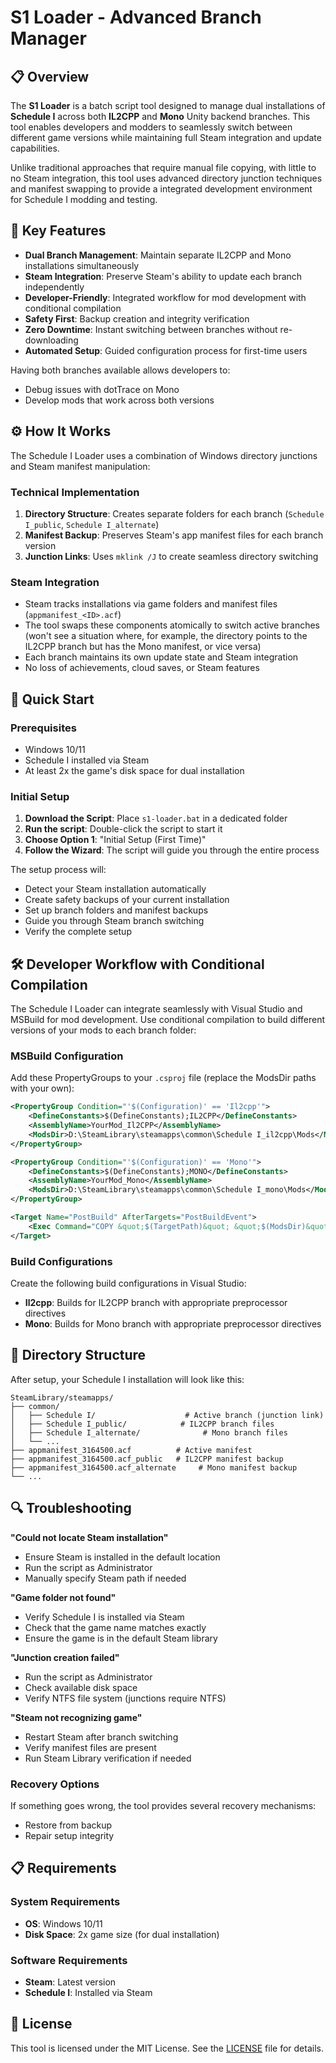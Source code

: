 # S1 Loader - Advanced Branch Manager

## 📋 Overview

The **S1 Loader** is a batch script tool designed to manage dual installations of **Schedule I** across both **IL2CPP** and **Mono** Unity backend branches. This tool enables developers and modders to seamlessly switch between different game versions while maintaining full Steam integration and update capabilities.

Unlike traditional approaches that require manual file copying, with little to no Steam integration, this tool uses advanced directory junction techniques and manifest swapping to provide a integrated development environment for Schedule I modding and testing.

## 🎯 Key Features

- **Dual Branch Management**: Maintain separate IL2CPP and Mono installations simultaneously
- **Steam Integration**: Preserve Steam's ability to update each branch independently
- **Developer-Friendly**: Integrated workflow for mod development with conditional compilation
- **Safety First**: Backup creation and integrity verification
- **Zero Downtime**: Instant switching between branches without re-downloading
- **Automated Setup**: Guided configuration process for first-time users

Having both branches available allows developers to:
- Debug issues with dotTrace on Mono
- Develop mods that work across both versions

## ⚙️ How It Works

The Schedule I Loader uses a combination of Windows directory junctions and Steam manifest manipulation:

### Technical Implementation
1. **Directory Structure**: Creates separate folders for each branch (`Schedule I_public`, `Schedule I_alternate`)
2. **Manifest Backup**: Preserves Steam's app manifest files for each branch version
3. **Junction Links**: Uses `mklink /J` to create seamless directory switching

### Steam Integration
- Steam tracks installations via game folders and manifest files (`appmanifest_<ID>.acf`)
- The tool swaps these components atomically to switch active branches (won't see a situation where, for example, the directory points to the IL2CPP branch but has the Mono manifest, or vice versa)
- Each branch maintains its own update state and Steam integration
- No loss of achievements, cloud saves, or Steam features

## 🚀 Quick Start

### Prerequisites
- Windows 10/11
- Schedule I installed via Steam
- At least 2x the game's disk space for dual installation

### Initial Setup
1. **Download the Script**: Place `s1-loader.bat` in a dedicated folder
2. **Run the script**: Double-click the script to start it
3. **Choose Option 1**: "Initial Setup (First Time)"
4. **Follow the Wizard**: The script will guide you through the entire process

The setup process will:
- Detect your Steam installation automatically
- Create safety backups of your current installation
- Set up branch folders and manifest backups
- Guide you through Steam branch switching
- Verify the complete setup

## 🛠️ Developer Workflow with Conditional Compilation

The Schedule I Loader can integrate seamlessly with Visual Studio and MSBuild for mod development. Use conditional compilation to build different versions of your mods to each branch folder:

### MSBuild Configuration

Add these PropertyGroups to your `.csproj` file (replace the ModsDir paths with your own):

```xml
<PropertyGroup Condition="'$(Configuration)' == 'Il2cpp'">
    <DefineConstants>$(DefineConstants);IL2CPP</DefineConstants>
    <AssemblyName>YourMod_Il2CPP</AssemblyName>
    <ModsDir>D:\SteamLibrary\steamapps\common\Schedule I_il2cpp\Mods</ModsDir>
</PropertyGroup>

<PropertyGroup Condition="'$(Configuration)' == 'Mono'">
    <DefineConstants>$(DefineConstants);MONO</DefineConstants>
    <AssemblyName>YourMod_Mono</AssemblyName>
    <ModsDir>D:\SteamLibrary\steamapps\common\Schedule I_mono\Mods</ModsDir>
</PropertyGroup>

<Target Name="PostBuild" AfterTargets="PostBuildEvent">
    <Exec Command="COPY &quot;$(TargetPath)&quot; &quot;$(ModsDir)&quot;" />
</Target>
```

### Build Configurations

Create the following build configurations in Visual Studio:
- **Il2cpp**: Builds for IL2CPP branch with appropriate preprocessor directives
- **Mono**: Builds for Mono branch with appropriate preprocessor directives

## 📁 Directory Structure

After setup, your Schedule I installation will look like this:

```
SteamLibrary/steamapps/
├── common/
│   ├── Schedule I/                    # Active branch (junction link)
│   ├── Schedule I_public/            # IL2CPP branch files
│   ├── Schedule I_alternate/              # Mono branch files
│   └── ...
├── appmanifest_3164500.acf          # Active manifest
├── appmanifest_3164500.acf_public   # IL2CPP manifest backup
├── appmanifest_3164500.acf_alternate     # Mono manifest backup
└── ...
```

## 🔍 Troubleshooting

**"Could not locate Steam installation"**
- Ensure Steam is installed in the default location
- Run the script as Administrator
- Manually specify Steam path if needed

**"Game folder not found"**
- Verify Schedule I is installed via Steam
- Check that the game name matches exactly
- Ensure the game is in the default Steam library

**"Junction creation failed"**
- Run the script as Administrator
- Check available disk space
- Verify NTFS file system (junctions require NTFS)

**"Steam not recognizing game"**
- Restart Steam after branch switching
- Verify manifest files are present
- Run Steam Library verification if needed

### Recovery Options
If something goes wrong, the tool provides several recovery mechanisms:
- Restore from backup
- Repair setup integrity

## 📋 Requirements

### System Requirements
- **OS**: Windows 10/11
- **Disk Space**: 2x game size (for dual installation)

### Software Requirements
- **Steam**: Latest version
- **Schedule I**: Installed via Steam

## 📜 License

This tool is licensed under the MIT License. See the [LICENSE](LICENSE) file for details.